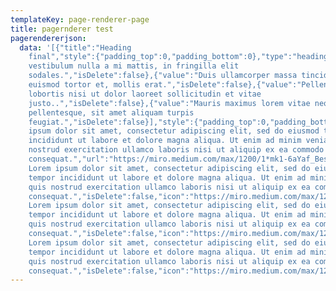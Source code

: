 ```yaml
---
templateKey: page-renderer-page
title: pagernderer test
pagerendererjson:
  data: '[{"title":"Heading
    final","style":{"padding_top":0,"padding_bottom":0},"type":"heading"},{"ListingData":[{"value":"Phasellus
    vestibulum nulla a mi mattis, in fringilla elit
    sodales.","isDelete":false},{"value":"Duis ullamcorper massa tincidunt,
    euismod tortor et, mollis erat.","isDelete":false},{"value":"Pellentesque
    lobortis nisi ut dolor laoreet sollicitudin et vitae
    justo..","isDelete":false},{"value":"Mauris maximus lorem vitae neque
    pellentesque, sit amet aliquam turpis
    feugiat.","isDelete":false}],"style":{"padding_top":0,"padding_bottom":0},"type":"list"},{"style":{"padding_top":0,"padding_bottom":0},"placeHolder":"","description":"Lorem
    ipsum dolor sit amet, consectetur adipiscing elit, sed do eiusmod tempor
    incididunt ut labore et dolore magna aliqua. Ut enim ad minim veniam quis
    nostrud exercitation ullamco laboris nisi ut aliquip ex ea commodo
    consequat.","url":"https://miro.medium.com/max/1200/1*mk1-6aYaf_Bes1E3Imhc0A.jpeg","type":"image"},{"style":{"padding_top":0,"padding_bottom":0},"type":"icon","ListingData":[{"value":"
    Lorem ipsum dolor sit amet, consectetur adipiscing elit, sed do eiusmod
    tempor incididunt ut labore et dolore magna aliqua. Ut enim ad minim veniam,
    quis nostrud exercitation ullamco laboris nisi ut aliquip ex ea commodo
    consequat.","isDelete":false,"icon":"https://miro.medium.com/max/1200/1*mk1-6aYaf_Bes1E3Imhc0A.jpeg","name":"video.mp4"},{"value":"
    Lorem ipsum dolor sit amet, consectetur adipiscing elit, sed do eiusmod
    tempor incididunt ut labore et dolore magna aliqua. Ut enim ad minim veniam,
    quis nostrud exercitation ullamco laboris nisi ut aliquip ex ea commodo
    consequat.","isDelete":false,"icon":"https://miro.medium.com/max/1200/1*mk1-6aYaf_Bes1E3Imhc0A.jpeg","name":"video.mp4"},{"value":"
    Lorem ipsum dolor sit amet, consectetur adipiscing elit, sed do eiusmod
    tempor incididunt ut labore et dolore magna aliqua. Ut enim ad minim veniam,
    quis nostrud exercitation ullamco laboris nisi ut aliquip ex ea commodo
    consequat.","isDelete":false,"icon":"https://miro.medium.com/max/1200/1*mk1-6aYaf_Bes1E3Imhc0A.jpeg","name":"video.mp4"}]}]'
---
```


